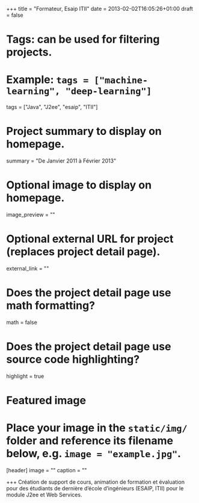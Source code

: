 +++
title = "Formateur, Esaip ITII"
date = 2013-02-02T16:05:26+01:00
draft = false

# Tags: can be used for filtering projects.
# Example: `tags = ["machine-learning", "deep-learning"]`
tags = ["Java", "J2ee", "esaip", "ITII"]

# Project summary to display on homepage.
summary = "De Janvier 2011 à Février 2013"

# Optional image to display on homepage.
image_preview = ""

# Optional external URL for project (replaces project detail page).
external_link = ""

# Does the project detail page use math formatting?
math = false

# Does the project detail page use source code highlighting?
highlight = true

# Featured image
# Place your image in the `static/img/` folder and reference its filename below, e.g. `image = "example.jpg"`.
[header]
image = ""
caption = ""

+++
Création de support de cours, animation de formation et évaluation pour des étudiants de dernière d’école d’ingénieurs (ESAIP, ITII) pour le module J2ee et Web Services.
